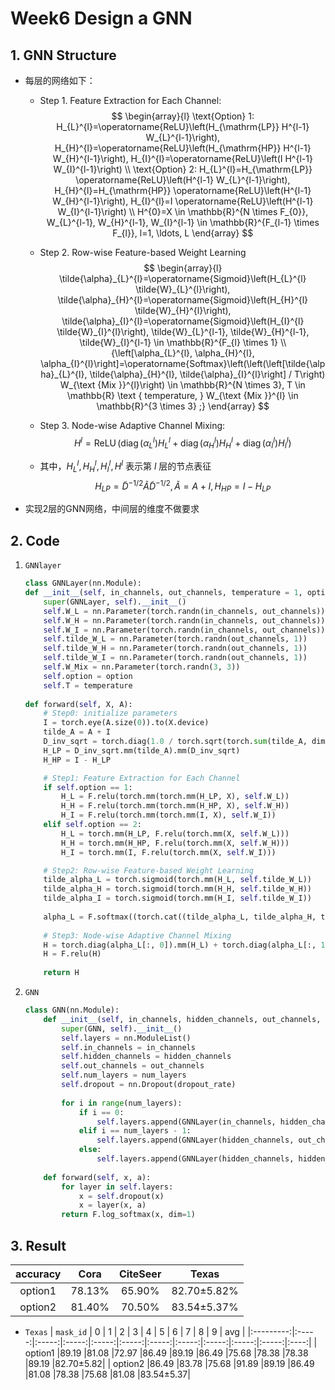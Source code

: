 # Week6 Design a GNN
## 1. GNN Structure
- 每层的网络如下：
    - Step 1. Feature Extraction for Each Channel:
        $$
        \begin{array}{l}
        \text{Option} 1:  H_{L}^{l}=\operatorname{ReLU}\left(H_{\mathrm{LP}} H^{l-1} W_{L}^{l-1}\right), H_{H}^{l}=\operatorname{ReLU}\left(H_{\mathrm{HP}} H^{l-1} W_{H}^{l-1}\right), H_{I}^{l}=\operatorname{ReLU}\left(I H^{l-1} W_{I}^{l-1}\right) \\
        \text{Option} 2:  H_{L}^{l}=H_{\mathrm{LP}} \operatorname{ReLU}\left(H^{l-1} W_{L}^{l-1}\right), H_{H}^{l}=H_{\mathrm{HP}} \operatorname{ReLU}\left(H^{l-1} W_{H}^{l-1}\right), H_{I}^{l}=I \operatorname{ReLU}\left(H^{l-1} W_{I}^{l-1}\right) \\
        H^{0}=X \in \mathbb{R}^{N \times F_{0}}, W_{L}^{l-1}, W_{H}^{l-1}, W_{I}^{l-1} \in \mathbb{R}^{F_{l-1} \times F_{l}}, l=1, \ldots, L   
        \end{array}
        $$
    - Step 2. Row-wise Feature-based Weight Learning
        $$
        \begin{array}{l}
        \tilde{\alpha}_{L}^{l}=\operatorname{Sigmoid}\left(H_{L}^{l} \tilde{W}_{L}^{l}\right), \tilde{\alpha}_{H}^{l}=\operatorname{Sigmoid}\left(H_{H}^{l} \tilde{W}_{H}^{l}\right), \tilde{\alpha}_{I}^{l}=\operatorname{Sigmoid}\left(H_{I}^{l} \tilde{W}_{I}^{l}\right), \tilde{W}_{L}^{l-1}, \tilde{W}_{H}^{l-1}, \tilde{W}_{I}^{l-1} \in \mathbb{R}^{F_{l} \times 1} \\
        {\left[\alpha_{L}^{l}, \alpha_{H}^{l}, \alpha_{I}^{l}\right]=\operatorname{Softmax}\left(\left(\left[\tilde{\alpha}_{L}^{l}, \tilde{\alpha}_{H}^{l}, \tilde{\alpha}_{I}^{l}\right] / T\right) W_{\text {Mix }}^{l}\right) \in \mathbb{R}^{N \times 3}, T \in \mathbb{R} \text { temperature, } W_{\text {Mix }}^{l} \in \mathbb{R}^{3 \times 3} ;}
        \end{array}
        $$

    - Step 3. Node-wise Adaptive Channel Mixing:
        $$
        H^{l}=\operatorname{ReLU}\left(\operatorname{diag}\left(\alpha_{L}^{l}\right) H_{L}^{l}+\operatorname{diag}\left(\alpha_{H}^{l}\right) H_{H}^{l}+\operatorname{diag}\left(\alpha_{I}^{l}\right) H_{I}^{l}\right)
        $$

    - 其中，$H_L^l, H_H^l, H_I^l, H^l$ 表示第 $l$ 层的节点表征
        $$
        H_{LP} = \tilde{D}^{-1/2}\tilde{A}\tilde{D}^{-1/2}, \tilde{A} = A + I, H_{HP} = I - H_{LP}
        $$
- 实现2层的GNN网络，中间层的维度不做要求

## 2. Code
1. `GNNlayer`
    ```py
    class GNNLayer(nn.Module):
    def __init__(self, in_channels, out_channels, temperature = 1, option = 1):
        super(GNNLayer, self).__init__()
        self.W_L = nn.Parameter(torch.randn(in_channels, out_channels))
        self.W_H = nn.Parameter(torch.randn(in_channels, out_channels))
        self.W_I = nn.Parameter(torch.randn(in_channels, out_channels))
        self.tilde_W_L = nn.Parameter(torch.randn(out_channels, 1))
        self.tilde_W_H = nn.Parameter(torch.randn(out_channels, 1))
        self.tilde_W_I = nn.Parameter(torch.randn(out_channels, 1))
        self.W_Mix = nn.Parameter(torch.randn(3, 3))
        self.option = option
        self.T = temperature
        
    def forward(self, X, A):
        # Step0: initialize parameters
        I = torch.eye(A.size(0)).to(X.device)
        tilde_A = A + I
        D_inv_sqrt = torch.diag(1.0 / torch.sqrt(torch.sum(tilde_A, dim=1)))
        H_LP = D_inv_sqrt.mm(tilde_A).mm(D_inv_sqrt)
        H_HP = I - H_LP

        # Step1: Feature Extraction for Each Channel
        if self.option == 1: 
            H_L = F.relu(torch.mm(torch.mm(H_LP, X), self.W_L))
            H_H = F.relu(torch.mm(torch.mm(H_HP, X), self.W_H))
            H_I = F.relu(torch.mm(torch.mm(I, X), self.W_I))
        elif self.option == 2:
            H_L = torch.mm(H_LP, F.relu(torch.mm(X, self.W_L)))
            H_H = torch.mm(H_HP, F.relu(torch.mm(X, self.W_H)))
            H_I = torch.mm(I, F.relu(torch.mm(X, self.W_I)))

        # Step2: Row-wise Feature-based Weight Learning
        tilde_alpha_L = torch.sigmoid(torch.mm(H_L, self.tilde_W_L))
        tilde_alpha_H = torch.sigmoid(torch.mm(H_H, self.tilde_W_H))
        tilde_alpha_I = torch.sigmoid(torch.mm(H_I, self.tilde_W_I))
        
        alpha_L = F.softmax((torch.cat((tilde_alpha_L, tilde_alpha_H, tilde_alpha_I), dim=1) / self.T) @ self.W_Mix, dim=1)
        
        # Step3: Node-wise Adaptive Channel Mixing
        H = torch.diag(alpha_L[:, 0]).mm(H_L) + torch.diag(alpha_L[:, 1]).mm(H_H) + torch.diag(alpha_L[:, 2]).mm(H_I)
        H = F.relu(H)
        
        return H
    ```

2. `GNN`
    ```py
    class GNN(nn.Module):
        def __init__(self, in_channels, hidden_channels, out_channels, num_layers, temperature = 1, option = 1, dropout_rate = 0.5, ):
            super(GNN, self).__init__()
            self.layers = nn.ModuleList()
            self.in_channels = in_channels
            self.hidden_channels = hidden_channels
            self.out_channels = out_channels
            self.num_layers = num_layers
            self.dropout = nn.Dropout(dropout_rate)
            
            for i in range(num_layers):
                if i == 0:
                    self.layers.append(GNNLayer(in_channels, hidden_channels, temperature, option))
                elif i == num_layers - 1:
                    self.layers.append(GNNLayer(hidden_channels, out_channels, temperature, option))
                else:
                    self.layers.append(GNNLayer(hidden_channels, hidden_channels, temperature, option))
        
        def forward(self, x, a):
            for layer in self.layers:
                x = self.dropout(x)
                x = layer(x, a)
            return F.log_softmax(x, dim=1)
    ```

## 3. Result

| accuracy | Cora | CiteSeer |   Texas   |
|:--------:|:----:|:--------:|:---------:|
| option1  |78.13%|  65.90%  |82.70±5.82%|
| option2  |81.40%|  70.50%  |83.54±5.37%|

- `Texas`
   | `mask_id` |   0   |   1   |   2   |   3   |   4   |   5   |   6   |   7   |   8   |   9   | avg  |
   |:---------:|:-----:|:-----:|:-----:|:-----:|:-----:|:-----:|:-----:|:-----:|:-----:|:-----:|:----:|
   |  option1  |89.19 |81.08 |72.97 |86.49 |89.19 |86.49 |75.68 |78.38 |78.38 |89.19 |82.70±5.82|
   |  option2  |86.49 |83.78 |75.68 |91.89 |89.19 |86.49 |81.08 |78.38 |75.68 |81.08 |83.54±5.37|